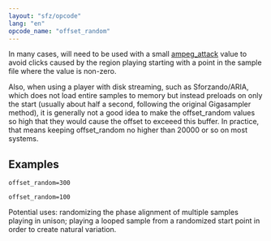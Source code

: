 ```yaml
---
layout: "sfz/opcode"
lang: "en"
opcode_name: "offset_random"
---
```

In many cases, will need to be used with a small [ampeg_attack](ampeg_attack)
value to avoid clicks caused by the region playing starting with a point
in the sample file where the value is non-zero.

Also, when using a player with disk streaming, such as Sforzando/ARIA, which does
not load entire samples to memory but instead preloads on only the start (usually
about half a second, following the original Gigasampler method), it is generally
not a good idea to make the offset_random values so high that they would cause the
offset to exceeed this buffer. In practice, that means keeping offset_random no
higher than 20000 or so on most systems.

## Examples

```
offset_random=300

offset_random=100
```

Potential uses: randomizing the phase alignment of multiple samples playing in
unison; playing a looped sample from a randomized start point in order to create
natural variation.
